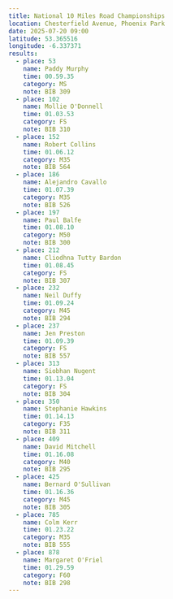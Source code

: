 ```yaml
---
title: National 10 Miles Road Championships
location: Chesterfield Avenue, Phoenix Park
date: 2025-07-20 09:00
latitude: 53.365516 
longitude: -6.337371
results:
  - place: 53
    name: Paddy Murphy
    time: 00.59.35
    category: MS
    note: BIB 309
  - place: 102
    name: Mollie O'Donnell
    time: 01.03.53
    category: FS
    note: BIB 310
  - place: 152
    name: Robert Collins
    time: 01.06.12
    category: M35
    note: BIB 564
  - place: 186
    name: Alejandro Cavallo
    time: 01.07.39
    category: M35
    note: BIB 526
  - place: 197
    name: Paul Balfe
    time: 01.08.10
    category: M50
    note: BIB 300
  - place: 212
    name: Cliodhna Tutty Bardon
    time: 01.08.45
    category: FS
    note: BIB 307
  - place: 232
    name: Neil Duffy
    time: 01.09.24
    category: M45
    note: BIB 294
  - place: 237
    name: Jen Preston
    time: 01.09.39
    category: FS
    note: BIB 557
  - place: 313
    name: Siobhan Nugent
    time: 01.13.04
    category: FS
    note: BIB 304
  - place: 350
    name: Stephanie Hawkins
    time: 01.14.13
    category: F35
    note: BIB 311
  - place: 409
    name: David Mitchell
    time: 01.16.08
    category: M40
    note: BIB 295
  - place: 425
    name: Bernard O'Sullivan
    time: 01.16.36
    category: M45
    note: BIB 305
  - place: 785
    name: Colm Kerr
    time: 01.23.22
    category: M35
    note: BIB 555
  - place: 878
    name: Margaret O'Friel
    time: 01.29.59
    category: F60
    note: BIB 298
---
```

